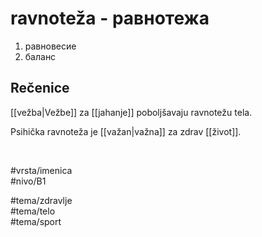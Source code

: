 # ravnoteža - равнотежа

1. равновесие  
2. баланс

## Rečenice

[[vežba|Vežbe]] za [[jahanje]] poboljšavaju ravnotežu tela.

Psihička ravnoteža je [[važan|važna]] za zdrav [[život]].

<br>

#vrsta/imenica  
#nivo/B1  

#tema/zdravlje  
#tema/telo  
#tema/sport
